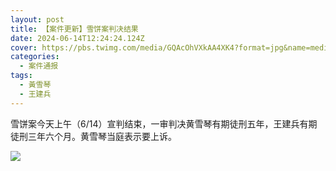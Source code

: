 ```yaml
---
layout: post
title: 【案件更新】雪饼案判决结果
date: 2024-06-14T12:24:24.124Z
cover: https://pbs.twimg.com/media/GQAcOhVXkAA4XK4?format=jpg&name=medium
categories:
  - 案件通报
tags:
  - 黃雪琴
  - 王建兵
---
```


雪饼案今天上午（6/14）宣判结束，一审判决黄雪琴有期徒刑五年，王建兵有期徒刑三年六个月。黄雪琴当庭表示要上诉。

![](https://pbs.twimg.com/media/GQAcOhVXkAA4XK4?format=jpg&name=medium)

